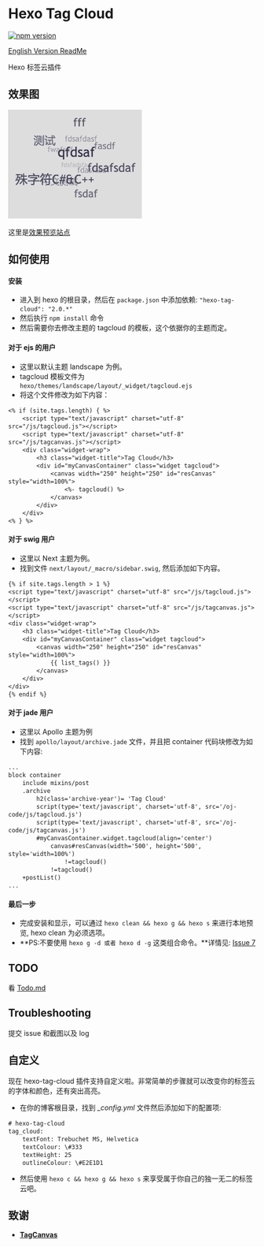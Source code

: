 # Hexo Tag Cloud

[![npm version](https://badge.fury.io/js/hexo-tag-cloud.svg)](https://badge.fury.io/js/hexo-tag-cloud)

[English Version ReadMe](https://github.com/MikeCoder/hexo-tag-cloud/blob/master/README.md)

Hexo 标签云插件

## 效果图
![TagCloud](./img/example.jpg)

这里是[效果预览站点](https://mhexo.github.io/example-site)

## 如何使用
#### 安装
+ 进入到 hexo 的根目录，然后在 `package.json` 中添加依赖: `"hexo-tag-cloud": "2.0.*"`
+ 然后执行 `npm install` 命令
+ 然后需要你去修改主题的 tagcloud 的模板，这个依据你的主题而定。

#### 对于 ejs 的用户
+ 这里以默认主题 landscape 为例。
+ tagcloud 模板文件为 `hexo/themes/landscape/layout/_widget/tagcloud.ejs`
+ 将这个文件修改为如下内容：
```
<% if (site.tags.length) { %>
    <script type="text/javascript" charset="utf-8" src="/js/tagcloud.js"></script>
    <script type="text/javascript" charset="utf-8" src="/js/tagcanvas.js"></script>
    <div class="widget-wrap">
        <h3 class="widget-title">Tag Cloud</h3>
        <div id="myCanvasContainer" class="widget tagcloud">
            <canvas width="250" height="250" id="resCanvas" style="width=100%">
                <%- tagcloud() %>
            </canvas>
        </div>
    </div>
<% } %>
```

#### 对于 swig 用户
+ 这里以 Next 主题为例。
+ 找到文件 `next/layout/_macro/sidebar.swig`, 然后添加如下内容。
```
{% if site.tags.length > 1 %}
<script type="text/javascript" charset="utf-8" src="/js/tagcloud.js"></script>
<script type="text/javascript" charset="utf-8" src="/js/tagcanvas.js"></script>
<div class="widget-wrap">
    <h3 class="widget-title">Tag Cloud</h3>
    <div id="myCanvasContainer" class="widget tagcloud">
        <canvas width="250" height="250" id="resCanvas" style="width=100%">
            {{ list_tags() }}
        </canvas>
    </div>
</div>
{% endif %}
```

#### 对于 jade 用户
+ 这里以 Apollo 主题为例
+ 找到 `apollo/layout/archive.jade` 文件，并且把 container 代码块修改为如下内容:
```
...
block container
    include mixins/post
    .archive
        h2(class='archive-year')= 'Tag Cloud'
        script(type='text/javascript', charset='utf-8', src='/oj-code/js/tagcloud.js')
        script(type='text/javascript', charset='utf-8', src='/oj-code/js/tagcanvas.js')
        #myCanvasContainer.widget.tagcloud(align='center')
            canvas#resCanvas(width='500', height='500', style='width=100%')
                !=tagcloud()
            !=tagcloud()
    +postList()
...
```

#### 最后一步
+ 完成安装和显示，可以通过 `hexo clean && hexo g && hexo s` 来进行本地预览, hexo clean 为必须选项。
+ **PS:不要使用 `hexo g -d 或者 hexo d -g` 这类组合命令。**详情见: [Issue 7](https://github.com/MikeCoder/hexo-tag-cloud/issues/7)

## TODO
看 [Todo.md](./TODO.md)

## Troubleshooting
提交 issue 和截图以及 log


## 自定义
现在 hexo-tag-cloud 插件支持自定义啦。非常简单的步骤就可以改变你的标签云的字体和颜色，还有突出高亮。

+ 在你的博客根目录，找到 *_config.yml* 文件然后添加如下的配置项:
```
# hexo-tag-cloud
tag_cloud:
    textFont: Trebuchet MS, Helvetica
    textColour: \#333
    textHeight: 25
    outlineColour: \#E2E1D1
```
+ 然后使用 `hexo c && hexo g && hexo s` 来享受属于你自己的独一无二的标签云吧。

## 致谢
+ **[TagCanvas](http://www.goat1000.com/tagcanvas.php)**
